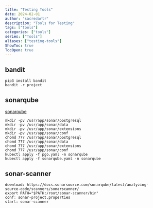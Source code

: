 ```yaml
---
title: "Testing Tools"
date: 2024-02-01
author: "sacredartr"
description: "Tools for Testing"
tags: ["tools"]
categories: ["tools"]
series: ["Tools"]
aliases: ["testing-tools"]
ShowToc: true
TocOpen: true
---
```


## bandit
```console
pip3 install bandit
bandit -r project
```

## sonarqube
[sonarqube](https://github.com/sacredartr/sacredartr.github.io/tree/master/config-yaml/sonarqube)
```console
mkdir -pv /usr/app/sonar/postgresql
mkdir -pv /usr/app/sonar/data
mkdir -pv /usr/app/sonar/extensions
mkdir -pv /usr/app/sonar/conf
chomd 777 /usr/app/sonar/postgresql
chomd 777 /usr/app/sonar/data
chomd 777 /usr/app/sonar/extensions
chomd 777 /usr/app/sonar/conf
kubectl apply -f pgo.yaml -n sonarqube
kubectl apply -f sonarqube.yaml -n sonarqube
```

## sonar-scanner
```console
download: https://docs.sonarsource.com/sonarqube/latest/analyzing-source-code/scanners/sonarscanner/
export PATH="$PATH:/root/sonar-scanner/bin"
conf: sonar-project.properties
start: sonar-scanner
```
